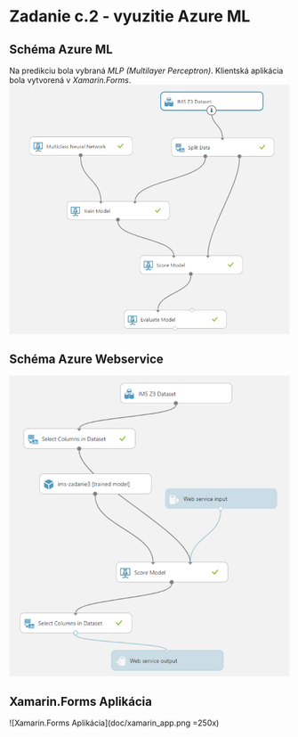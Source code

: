 # Zadanie c.2 - vyuzitie Azure ML
## Schéma Azure ML
Na predikciu bola vybraná *MLP (Multilayer Perceptron)*. Klientská aplikácia bola vytvorená v *Xamarin.Forms*.
![Azure ML](doc/nerual_scheme.jpg)

## Schéma Azure Webservice
![Azure Webservice](doc/web_service.jpg)

## Xamarin.Forms Aplikácia
![Xamarin.Forms Aplikácia](doc/xamarin_app.png =250x) 